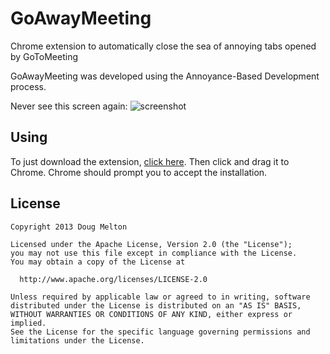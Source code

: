 GoAwayMeeting
=============

Chrome extension to automatically close the sea of annoying tabs opened by GoToMeeting

GoAwayMeeting was developed using the Annoyance-Based Development process.

Never see this screen again: ![screenshot](https://raw.github.com/dgmltn/GoAwayMeeting/master/resources/screen1.png)

Using
-----

To just download the extension, [click here](https://github.com/dgmltn/GoAwayMeeting/blob/master/GoAwayMeeting.crx?raw=true). 
Then click and drag it to Chrome. Chrome should prompt you to accept the installation.

License
-------

    Copyright 2013 Doug Melton
    
    Licensed under the Apache License, Version 2.0 (the "License");
    you may not use this file except in compliance with the License.
    You may obtain a copy of the License at
    
      http://www.apache.org/licenses/LICENSE-2.0
    
    Unless required by applicable law or agreed to in writing, software
    distributed under the License is distributed on an "AS IS" BASIS,
    WITHOUT WARRANTIES OR CONDITIONS OF ANY KIND, either express or implied.
    See the License for the specific language governing permissions and
    limitations under the License.

